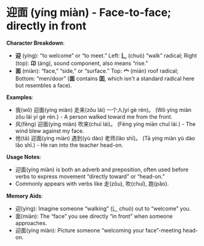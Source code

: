 # **迎面 (yíng miàn) - Face-to-face; directly in front**

**Character Breakdown**:  
- **迎** (yíng): “to welcome” or “to meet.” Left: **辶** (chuò) “walk” radical; Right (top): **卬** (áng), sound component, also means “rise.”  
- **面** (miàn): “face,” “side,” or “surface.” Top: **宀** (mián) roof radical; Bottom: “men/door” (**面** contains **囬**, which isn't a standard radical here but resembles a face).

**Examples**:  
- 我(wǒ) 迎面(yíng miàn) 走来(zǒu lái) 一个人(yí gè rén)。 (Wǒ yíng miàn zǒu lái yí gè rén.) - A person walked toward me from the front.  
- 风(fēng) 迎面(yíng miàn) 吹来(chuī lái)。 (Fēng yíng miàn chuī lái.) - The wind blew against my face.  
- 他(tā) 迎面(yíng miàn) 遇到(yù dào) 老师(lǎo shī)。 (Tā yíng miàn yù dào lǎo shī.) - He ran into the teacher head-on.

**Usage Notes**:  
- 迎面(yíng miàn) is both an adverb and preposition, often used before verbs to express movement “directly toward” or “head-on.”  
- Commonly appears with verbs like 走(zǒu), 吹(chuī), 跑(pǎo).

**Memory Aids**:  
- 迎(yíng): Imagine someone “walking” (辶 chuò) out to “welcome” you.  
- 面(miàn): The “face” you see directly “in front” when someone approaches.  
- 迎面(yíng miàn): Picture someone “welcoming your face”-meeting head-on.
